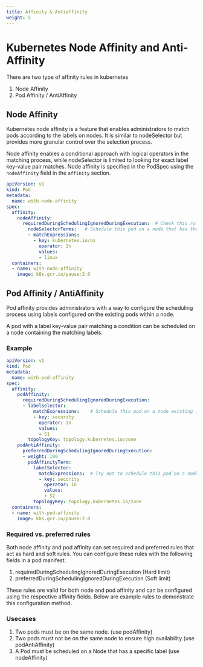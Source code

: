 ```yaml
---
title: Affinity & Antiaffinity
weight: 5
---
```

# Kubernetes Node Affinity and Anti-Affinity

There are two type of affinity rules in kubernetes
1. Node Affinity
2. Pod Affinity / AntiAffinity

## Node Affinity
Kubernetes node affinity is a feature that enables administrators to match pods according to the labels on nodes. It is similar to nodeSelector but provides more granular control over the selection process. 

Node affinity enables a conditional approach with logical operators in the matching process, while nodeSelector is limited to looking for exact label key-value pair matches. Node affinity is specified in the PodSpec using the `nodeAffinity` field in the `affinity` section.

```yaml
apiVersion: v1
kind: Pod
metadata:
  name: with-node-affinity
spec:
  affinity:
    nodeAffinity:
      requiredDuringSchedulingIgnoredDuringExecution:  # Check this rule when scheduling new pod. Ignore Existing
        nodeSelectorTerms:   # Schedule this pod on a node that has the label kubernetes.io/os=linux
        - matchExpressions:
          - key: kubernetes.io/os
            operator: In
            values:
            - linux
  containers:
  - name: with-node-affinity
    image: k8s.gcr.io/pause:2.0
```


## Pod Affinity / AntiAffinity
Pod affinity provides administrators with a way to configure the scheduling process using labels configured on the existing pods within a node.

A pod with a label key-value pair matching a condition can be scheduled on a node containing the matching labels.

### Example

```yaml
apiVersion: v1
kind: Pod
metadata:
  name: with-pod-affinity
spec:
  affinity:
    podAffinity:
      requiredDuringSchedulingIgnoredDuringExecution:
      - labelSelector:
          matchExpressions:    # Schedule this pod on a node existing in the same zone and contains a pod having label `security=S1`
          - key: security
            operator: In
            values:
            - S1
        topologyKey: topology.kubernetes.io/zone
    podAntiAffinity:
      preferredDuringSchedulingIgnoredDuringExecution:
      - weight: 100
        podAffinityTerm:
          labelSelector:
            matchExpressions:  # Try not to schedule this pod on a node existing in the same zone and contains a pod having label `security=S2`
            - key: security
              operator: In
              values:
              - S2
          topologyKey: topology.kubernetes.io/zone
  containers:
  - name: with-pod-affinity
    image: k8s.gcr.io/pause:2.0
```

### Required vs. preferred rules

Both node affinity and pod affinity can set required and preferred rules that act as hard and soft rules. You can configure these rules with the following fields in a pod manifest:

1. requiredDuringSchedulingIgnoredDuringExecution (Hard limit)
2. preferredDuringSchedulingIgnoredDuringExecution (Soft limit)

These rules are valid for both node and pod affinity and can be configured using the respective affinity fields. Below are example rules to demonstrate this configuration method.


### Usecases
1. Two pods must be on the same node. (use podAffinity)
2. Two pods must not be on the same node to ensure high availability (use podAntiAffinity)
3. A Pod must be scheduled on a Node that has a specific label (use nodeAffinity)